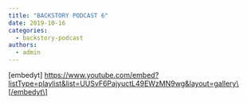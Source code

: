 ```yaml
---
title: "BACKSTORY PODCAST 6"
date: 2019-10-16
categories: 
  - backstory-podcast
authors: 
  - admin
---
```


\[embedyt\] https://www.youtube.com/embed?listType=playlist&list=UUSvF6PajyuctL49EWzMN9wg&layout=gallery\[/embedyt\]
